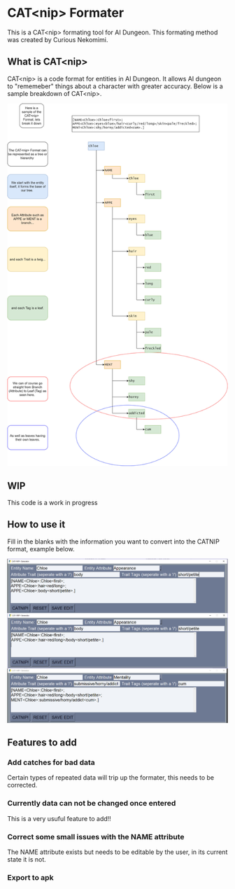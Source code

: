 # CAT&lt;nip> Formater

This is a CAT&lt;nip> formating tool for AI Dungeon. This formating method was created by Curious Nekomimi. 


## What is CAT&lt;nip>
CAT&lt;nip> is a code format for entities in AI Dungeon. It allows AI dungeon to "rememeber" things about a character with greater accuracy. Below is a sample breakdown of CAT&lt;nip>.

![tree](img/CatNipTree.jpg)
## WIP
This code is a work in progress

## How to use it
Fill in the blanks with the information you want to convert into the CATNIP format, example below.

![example](img/Example.jpg)


## Features to add

### Add catches for bad data
Certain types of repeated data will trip up the formater, this needs to be corrected. 
### Currently data can not be changed once entered
This is a very usuful feature to add!!
### Correct some small issues with the NAME attribute
The NAME attribute exists but needs to be editable by the user, in its current state it is not. 
### Export to apk
